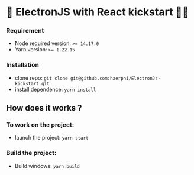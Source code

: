 # 🚀 ElectronJS with React kickstart 👩‍🚀

### Requirement

- Node required version: `>= 14.17.0`
- Yarn version: `>= 1.22.15`

### Installation

- clone repo: `git clone git@github.com:haerphi/ElectronJs-kickstart.git`
- install dependence: `yarn install`

## How does it works ?

### To work on the project:

- launch the project: `yarn start`

### Build the project:

- Build windows: `yarn build`

